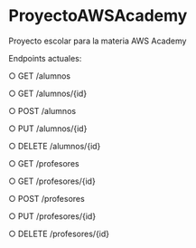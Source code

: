 # ProyectoAWSAcademy
Proyecto escolar para la materia AWS Academy

Endpoints actuales:

○ GET /alumnos

○ GET /alumnos/{id}

○ POST /alumnos

○ PUT /alumnos/{id}

○ DELETE /alumnos/{id}

○ GET /profesores

○ GET /profesores/{id}

○ POST /profesores

○ PUT /profesores/{id}

○ DELETE /profesores/{id}
